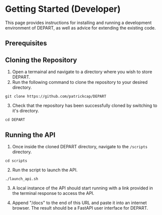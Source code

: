 # Getting Started (Developer)

This page provides instructions for installing and running a development environment of DEPART, as well as advice for extending the existing code.

## Prerequisites

## Cloning the Repository

1. Open a termainal and navigate to a directory where you wish to store DEPART.
2. Run the following command to clone the repository to your desired directory.

```
git clone https://github.com/patrickcap/DEPART
```

3. Check that the repository has been successfully cloned by switching to it's directory.
```
cd DEPART
```

## Running the API
1. Once inside the cloned DEPART directory, navigate to the ```/scripts``` directory.
```
cd scripts
```
2. Run the script to launch the API.
```
./launch_api.sh
```
3. A local instance of the API should start running with a link provided in the terminal response to access the API.

4. Append "/docs" to the end of this URL and paste it into an internet browser. The result should be a FastAPI user interface for DEPART.
